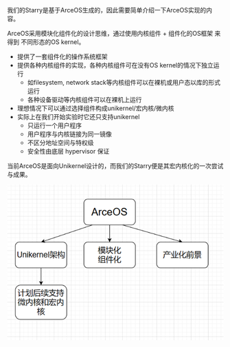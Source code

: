 我们的Starry是基于ArceOS生成的，因此需要简单介绍一下ArceOS实现的内容。

ArceOS采用模块化组件化的设计思维，通过使用内核组件 + 组件化的OS框架 来得到 不同形态的OS kernel。

* 提供了一套组件化的操作系统框架
* 提供各种内核组件的实现，各种内核组件可在没有OS kernel的情况下独立运行
  * 如filesystem, network stack等内核组件可以在裸机或用户态以库的形式运行
  * 各种设备驱动等内核组件可以在裸机上运行
* 理想情况下可以通过选择组件构成unikernel/宏内核/微内核
* 实际上在我们开始实验时它还只支持unikernel
  * 只运行一个用户程序
  * 用户程序与内核链接为同一镜像
  * 不区分地址空间与特权级
  * 安全性由底层 hypervisor 保证

当前ArceOS是面向Unikernel设计的，而我们的Starry便是其宏内核化的一次尝试与成果。

![avatar](../figures/ArceOS介绍.png)